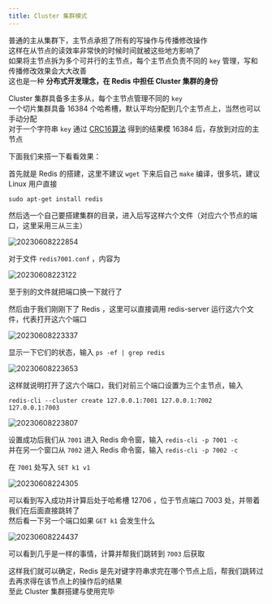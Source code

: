 ```yaml
---
title: Cluster 集群模式
---
```


普通的主从集群下，主节点承担了所有的写操作与传播修改操作  
这样在从节点的读效率非常快的时候时间就被这些地方影响了  
如果将主节点拆为多个可并行的主节点，每个主节点负责不同的 `key` 管理，写和传播修改效果会大大改善  
这也是一种 **分布式开发理念，在 Redis 中担任 Cluster 集群的身份**  
  
Cluster 集群具备多主多从，每个主节点管理不同的 `key`  
一个切片集群具备 $16384$ 个哈希槽，默认平均分配到几个主节点上，当然也可以手动分配  
对于一个字符串 `key` 通过 [CRC16算法](https://en.wikipedia.org/wiki/Cyclic_redundancy_check) 得到的结果模 $16384$ 后，存放到对应的主节点  

下面我们来搭一下看看效果：  
  
首先就是 Redis 的搭建，这里不建议 `wget` 下来后自己 `make` 编译，很多坑，建议 Linux 用户直接

```
sudo apt-get install redis
```

然后选一个自己要搭建集群的目录，进入后写这样六个文件（对应六个节点的端口，这里采用三从三主）  

![20230608222854](https://cr-demo-blog-1308117710.cos.ap-nanjing.myqcloud.com/chivas-regal/20230608222854.png)

对于文件 `redis7001.conf` ，内容为  

![20230608223122](https://cr-demo-blog-1308117710.cos.ap-nanjing.myqcloud.com/chivas-regal/20230608223122.png)

至于别的文件就把端口换一下就行了  

然后由于我们刚刚下了 Redis ，这里可以直接调用 redis-server 运行这六个文件，代表打开这六个端口  

![20230608223337](https://cr-demo-blog-1308117710.cos.ap-nanjing.myqcloud.com/chivas-regal/20230608223337.png)

显示一下它们的状态，输入 `ps -ef | grep redis`  

![20230608223653](https://cr-demo-blog-1308117710.cos.ap-nanjing.myqcloud.com/chivas-regal/20230608223653.png)

这样就说明打开了这六个端口，我们对前三个端口设置为三个主节点，输入  

```
redis-cli --cluster create 127.0.0.1:7001 127.0.0.1:7002 127.0.0.1:7003
```

![20230608223807](https://cr-demo-blog-1308117710.cos.ap-nanjing.myqcloud.com/chivas-regal/20230608223807.png)


设置成功后我们从 `7001` 进入 Redis 命令窗，输入 `redis-cli -p 7001 -c`   
并在另一个窗口从 `7002` 进入 Redis 命令窗，输入 `redis-cli -p 7002 -c`   

在 `7001` 处写入 `SET k1 v1`   

![20230608224305](https://cr-demo-blog-1308117710.cos.ap-nanjing.myqcloud.com/chivas-regal/20230608224305.png)

可以看到写入成功并计算后处于哈希槽 $12706$ ，位于节点端口 $7003$ 处，并带着我们在后面直接跳转了  
然后看一下另一个端口如果 `GET k1` 会发生什么  

![20230608224437](https://cr-demo-blog-1308117710.cos.ap-nanjing.myqcloud.com/chivas-regal/20230608224437.png)

可以看到几乎是一样的事情，计算并帮我们跳转到 `7003` 后获取  

这样我们就可以确定，Redis 是先对键字符串求完在哪个节点上后，帮我们跳转过去再求得在该节点上的操作后的结果  
至此 Cluster 集群搭建与使用完毕